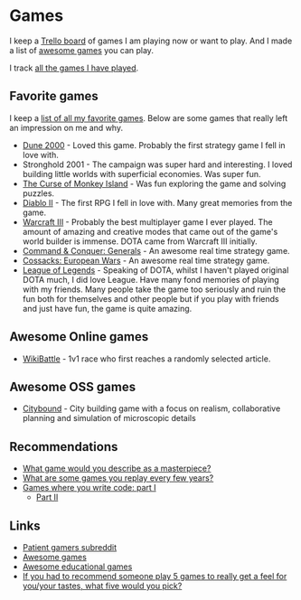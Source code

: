 # Games

I keep a [Trello board](https://trello.com/b/EekGabpj) of games I am playing now or want to play. And I made a list of [awesome games](https://github.com/learn-anything/games#readme) you can play.

I track [all the games I have played](https://www.grouvee.com/user/nikivi).

## Favorite games

I keep a [list of all my favorite games](https://www.grouvee.com/user/nikivi/shelves/53363-favorite/). Below are some games that really left an impression on me and why.

- [Dune 2000](http://en.wikipedia.org/wiki/Dune_2000) - Loved this game. Probably the first strategy game I fell in love with.
- Stronghold 2001 - The campaign was super hard and interesting. I loved building little worlds with superficial economies. Was super fun.
- [The Curse of Monkey Island](http://en.wikipedia.org/wiki/The_Curse_of_Monkey_Island) - Was fun exploring the game and solving puzzles.
- [Diablo II](http://en.wikipedia.org/wiki/Diablo_II) - The first RPG I fell in love with. Many great memories from the game.
- [Warcraft III](http://en.wikipedia.org/wiki/Warcraft_III:_Reign_of_Chaos) - Probably the best multiplayer game I ever played. The amount of amazing and creative modes that came out of the game's world builder is immense. DOTA came from Warcraft III initially.
- [Command & Conquer: Generals](http://en.wikipedia.org/wiki/Command_%26_Conquer:_Generals) - An awesome real time strategy game.
- [Cossacks: European Wars](http://en.wikipedia.org/wiki/Cossacks:_European_Wars) - An awesome real time strategy game.
- [League of Legends](http://en.wikipedia.org/wiki/League_of_Legends) - Speaking of DOTA, whilst I haven't played original DOTA much, I did love League. Have many fond memories of playing with my friends. Many people take the game too seriously and ruin the fun both for themselves and other people but if you play with friends and just have fun, the game is quite amazing.

## Awesome Online games

- [WikiBattle](https://wikibattle.me/) - 1v1 race who first reaches a randomly selected article.

## Awesome OSS games

- [Citybound](https://github.com/citybound/citybound) - City building game with a focus on realism, collaborative planning and simulation of microscopic details

## Recommendations

- [What game would you describe as a masterpiece?](https://www.reddit.com/r/patientgamers/comments/7629r3/what_game_would_you_describe_as_a_masterpiece/)
- [What are some games you replay every few years?](https://www.reddit.com/r/patientgamers/comments/85laqu/what_are_some_games_you_replay_every_few_years/)
- [Games where you write code: part I](https://habrahabr.ru/company/mailru/blog/328806/)
  - [Part II](https://habrahabr.ru/company/mailru/blog/349546/)

## Links

- [Patient gamers subreddit](https://www.reddit.com/r/patientgamers/)
- [Awesome games](https://github.com/leereilly/games#readme)
- [Awesome educational games](https://github.com/yrgo/awesome-eg#readme)
- [If you had to recommend someone play 5 games to really get a feel for you/your tastes, what five would you pick?](https://twitter.com/jasonthinks/status/1036687671043579905)
